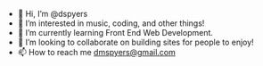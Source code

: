 - 👋 Hi, I’m @dspyers
- 👀 I’m interested in music, coding, and other things!
- 🌱 I’m currently learning Front End Web Development.
- 💞️ I’m looking to collaborate on building sites for people to enjoy!
- 📫 How to reach me dmspyers@gmail.com

<!---
dspyers/dspyers is a ✨ special ✨ repository because its `README.md` (this file) appears on your GitHub profile.
You can click the Preview link to take a look at your changes.
--->
